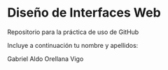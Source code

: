 # Diseño de Interfaces Web
Repositorio para la práctica de uso de GitHub

Incluye a continuación tu nombre y apellidos:

Gabriel Aldo Orellana Vigo